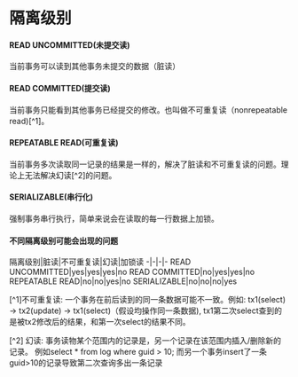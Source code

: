 # 隔离级别

#### READ UNCOMMITTED(未提交读)  
当前事务可以读到其他事务未提交的数据（脏读）

#### READ COMMITTED(提交读)
当前事务只能看到其他事务已经提交的修改。也叫做不可重复读（nonrepeatable read)[^1]。

#### REPEATABLE READ(可重复读)
当前事务多次读取同一记录的结果是一样的，解决了脏读和不可重复读的问题。理论上无法解决幻读[^2]的问题。

#### SERIALIZABLE(串行化)
强制事务串行执行，简单来说会在读取的每一行数据上加锁。

#### 不同隔离级别可能会出现的问题
隔离级别|脏读|不可重复读|幻读|加锁读
-|-|-|-
READ UNCOMMITTED|yes|yes|yes|no
READ COMMITTED|no|yes|yes|no
REPEATABLE READ|no|no|yes|no
SERIALIZABLE|no|no|no|yes

[^1]不可重复读: 一个事务在前后读到的同一条数据可能不一致。例如: tx1(select) -> tx2(update) -> tx1(select)（假设均操作同一条数据), tx1第二次select查到的是被tx2修改后的结果，和第一次select的结果不同。

[^2] 幻读: 事务读物某个范围内的记录是，另一个记录在该范围内插入/删除新的记录。
     例如select * from log where guid > 10; 而另一个事务insert了一条guid>10的记录导致第二次查询多出一条记录
     

